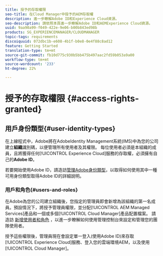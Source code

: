 ```yaml
---
title: 授予的存取權限
seo-title: 在Cloud Manager中授予的AEM存取權
description: 進一步瞭解Adobe ID和Experience Cloud資源。
seo-description: 請依照本頁進一步瞭解Adobe ID和AEMExperience Cloud資源。
uuid: 9aa90a99-f049-422e-9e06-b00b843ed98b
products: SG_EXPERIENCEMANAGER/CLOUDMANAGER
topic-tags: requirements
discoiquuid: 072dbc1b-e608-4b1f-b0e8-0e4f88c8ad12
feature: Getting Started
translation-type: tm+mt
source-git-commit: fb10d775c930b5bb475b497aac2fd59b053a9a00
workflow-type: tm+mt
source-wordcount: '233'
ht-degree: 22%

---
```



# 授予的存取權限 {#access-rights-granted}

## 用戶身份類型{#user-identity-types}

在上線程式中，Adobe將在AdobeIdentity Management系統(IMS)中為您的公司建立&#x200B;**組織**&#x200B;識別碼，以便管理所有使用者及其權限。 每位使用者必須是本組織的成員，且將獲得任何[!UICONTROL Experience Cloud]服務的存取權，必須擁有自己的&#x200B;**Adobe ID**。

若要開始使用Adobe ID，請造訪[管理Adobe身份類型](https://helpx.adobe.com/enterprise/using/identity.html)，以取得如何使用其中一種可用身份類型取得Adobe ID的詳細說明。

### 用戶和角色{#users-and-roles}

在Adobe為您的公司建立組織後，您指定的管理員即會新增為該組織的第一名成員。預設情況下，將授予管理員權限，並分配[!UICONTROL AEM Managed Services]產品和一個或多個[!UICONTROL Cloud Manager]產品配置檔案。 請造訪 [新增使用者和角色](setting-up-users-and-roles.md) ，以進一步瞭解如何使用管理控制台來設定和管理您的團隊使用者。

授予這些權限後，管理員現在會設定單一登入(使用Adobe ID)來存取[!UICONTROL Experience Cloud]服務、登入您的雲端環境AEM，以及使用[!UICONTROL Cloud Manager]。
